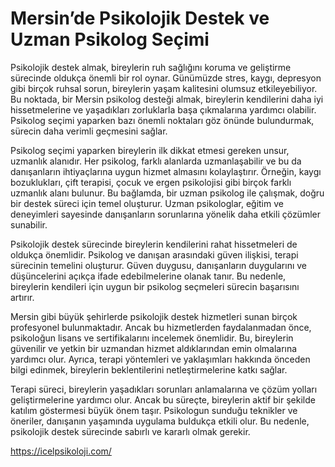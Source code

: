 # Mersin’de Psikolojik Destek ve Uzman Psikolog Seçimi

Psikolojik destek almak, bireylerin ruh sağlığını koruma ve geliştirme sürecinde oldukça önemli bir rol oynar. Günümüzde stres, kaygı, depresyon gibi birçok ruhsal sorun, bireylerin yaşam kalitesini olumsuz etkileyebiliyor. Bu noktada, bir Mersin psikolog desteği almak, bireylerin kendilerini daha iyi hissetmelerine ve yaşadıkları zorluklarla başa çıkmalarına yardımcı olabilir. Psikolog seçimi yaparken bazı önemli noktaları göz önünde bulundurmak, sürecin daha verimli geçmesini sağlar.

Psikolog seçimi yaparken bireylerin ilk dikkat etmesi gereken unsur, uzmanlık alanıdır. Her psikolog, farklı alanlarda uzmanlaşabilir ve bu da danışanların ihtiyaçlarına uygun hizmet almasını kolaylaştırır. Örneğin, kaygı bozuklukları, çift terapisi, çocuk ve ergen psikolojisi gibi birçok farklı uzmanlık alanı bulunur. Bu bağlamda, bir uzman psikolog ile çalışmak, doğru bir destek süreci için temel oluşturur. Uzman psikologlar, eğitim ve deneyimleri sayesinde danışanların sorunlarına yönelik daha etkili çözümler sunabilir.

Psikolojik destek sürecinde bireylerin kendilerini rahat hissetmeleri de oldukça önemlidir. Psikolog ve danışan arasındaki güven ilişkisi, terapi sürecinin temelini oluşturur. Güven duygusu, danışanların duygularını ve düşüncelerini açıkça ifade edebilmelerine olanak tanır. Bu nedenle, bireylerin kendileri için uygun bir psikolog seçmeleri sürecin başarısını artırır.

Mersin gibi büyük şehirlerde psikolojik destek hizmetleri sunan birçok profesyonel bulunmaktadır. Ancak bu hizmetlerden faydalanmadan önce, psikoloğun lisans ve sertifikalarını incelemek önemlidir. Bu, bireylerin güvenilir ve yetkin bir uzmandan hizmet aldıklarından emin olmalarına yardımcı olur. Ayrıca, terapi yöntemleri ve yaklaşımları hakkında önceden bilgi edinmek, bireylerin beklentilerini netleştirmelerine katkı sağlar.

Terapi süreci, bireylerin yaşadıkları sorunları anlamalarına ve çözüm yolları geliştirmelerine yardımcı olur. Ancak bu süreçte, bireylerin aktif bir şekilde katılım göstermesi büyük önem taşır. Psikologun sunduğu teknikler ve öneriler, danışanın yaşamında uygulama buldukça etkili olur. Bu nedenle, psikolojik destek sürecinde sabırlı ve kararlı olmak gerekir.

https://icelpsikoloji.com/
